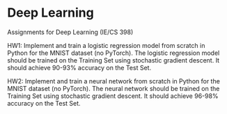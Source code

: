# Deep Learning
Assignments for Deep Learning (IE/CS 398)

HW1: Implement and train a logistic regression model from scratch in Python for the MNIST dataset (no PyTorch). The logistic regression model should be trained on the Training Set using stochastic gradient descent. It should achieve 90-93% accuracy on the Test Set.

HW2: Implement and train a neural network from scratch in Python for the MNIST dataset (no PyTorch). The neural network should be trained on the Training Set using stochastic gradient descent. It should achieve 96-98% accuracy on the Test Set.
